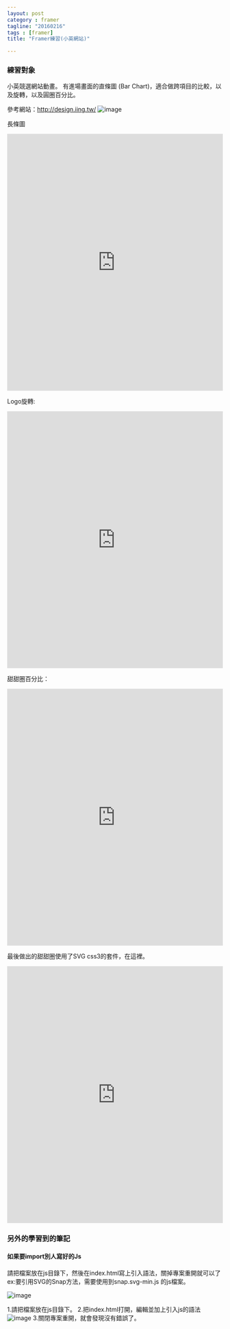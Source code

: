 ```yaml
---
layout: post
category : framer 
tagline: "20160216"
tags : [framer]
title: "Framer練習(小英網站)"

---
```


### 練習對象
小英競選網站動畫。
有進場畫面的直條圖 (Bar Chart)，適合做跨項目的比較，以及旋轉，以及圓圈百分比。

參考網站：http://design.iing.tw/
![image](https://farm2.staticflickr.com/1571/24690341239_87e9dbbca7_o.png)


長條圖
<iframe src="http://share.framerjs.com/4xcykfc6rjr7/" height="600" width="100%" frameborder="0" 
     allowfullscreen="allowfullscreen">
</iframe>


Logo旋轉:

<iframe src="http://share.framerjs.com/gjuuwh2gk691/" height="600" width="100%" frameborder="0" 
     allowfullscreen="allowfullscreen">
</iframe>

甜甜圈百分比：

<iframe src="http://share.framerjs.com/kz8dz7ffc3r0/" height="600" width="100%" frameborder="0" 
     allowfullscreen="allowfullscreen">
</iframe>


最後做出的甜甜圈使用了SVG css3的套件，在這裡。
<iframe src="http://share.framerjs.com/kj7zqcq9vvfe/" height="600" width="100%" frameborder="0" 
     allowfullscreen="allowfullscreen">
</iframe>



### 另外的學習到的筆記

#### 如果要import別人寫好的Js
請把檔案放在js目錄下，然後在index.html寫上引入語法，關掉專案重開就可以了
ex:要引用SVG的Snap方法，需要使用到snap.svg-min.js 的js檔案。

![image](https://farm2.staticflickr.com/1445/25057838375_dd9a43f635_o.png)

1.請把檔案放在js目錄下。
2.把index.html打開，編輯並加上引入js的語法
![image](https://farm2.staticflickr.com/1594/24427342664_b3962272e4_o.png)
3.關閉專案重開，就會發現沒有錯誤了。


